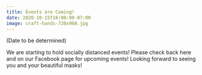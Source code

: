```yaml
---
title: Events are Coming!
date: 2020-10-15T16:00:00-07:00
image: craft-hands-720x960.jpg
---
```


(Date to be determined)

We are starting to hold socially distanced events! Please check back here and on our Facebook page for upcoming events! Looking forward to seeing you and your beautiful masks!
